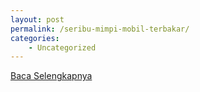 ```yaml
---
layout: post
permalink: /seribu-mimpi-mobil-terbakar/
categories:
    - Uncategorized
---
```


[Baca Selengkapnya](/06)